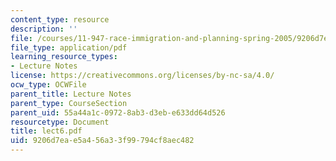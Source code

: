 ```yaml
---
content_type: resource
description: ''
file: /courses/11-947-race-immigration-and-planning-spring-2005/9206d7eae5a456a33f99794cf8aec482_lect6.pdf
file_type: application/pdf
learning_resource_types:
- Lecture Notes
license: https://creativecommons.org/licenses/by-nc-sa/4.0/
ocw_type: OCWFile
parent_title: Lecture Notes
parent_type: CourseSection
parent_uid: 55a44a1c-0972-8ab3-d3eb-e633dd64d526
resourcetype: Document
title: lect6.pdf
uid: 9206d7ea-e5a4-56a3-3f99-794cf8aec482
---
```

